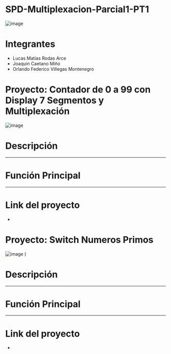 # SPD-Multiplexacion-Parcial1-PT1
![image](https://github.com/fedeveemo/SPD-Multiplexacion-Parcial1/assets/146194035/9fa1586c-2a9d-4c87-bf7a-4881e5f63425)
# Integrantes
- Lucas Matías Rodas Arce
- Joaquin Caetano Miño
- Orlando Federico Villegas Montenegro
# Proyecto: Contador de 0 a 99 con Display 7 Segmentos y Multiplexación
![image](https://github.com/fedeveemo/SPD-Multiplexacion-Parcial1/assets/146194035/a8e7ed93-f896-4635-b92b-d4b4addf1f57)
# Descripción
----
# Función Principal
---
# Link del proyecto 
-
# Proyecto: Switch Numeros Primos
![image](https://github.com/fedeveemo/SPD-Multiplexacion-Parcial1/assets/146194035/609e3c03-330b-4837-b6a6-20ec4e840139)
)
# Descripción
----
# Función Principal
---
# Link del proyecto 
-
